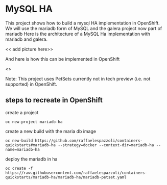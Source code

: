 # MySQL HA

This project shows how to build a mysql HA implementation in OpenShift.
We will use the mariadb form of MySQL and the galera project now part of mariadb
Here is the architecture of a MySQL Ha implementation with mariadb and galera.



<< add picture here>>

And here is how this can be implemented in OpenShift

<<add second picture here>>

Note: This project uses PetSets currently not in tech preview (i.e. not supported) in OpenShift.

## steps to recreate in OpenShift

create a project

```
oc new-project mariadb-ha
```
create a new build with the maria db image

```
oc new-build https://github.com/raffaelespazzoli/containers-quickstarts#mariadb-ha --strategy=docker --context-dir=mariadb-ha --name=mariadb-ha
```
deploy the mariadb in ha
```
oc create -f https://raw.githubusercontent.com/raffaelespazzoli/containers-quickstarts/mariadb-ha/mariadb-ha/mariadb-petset.yaml
```




